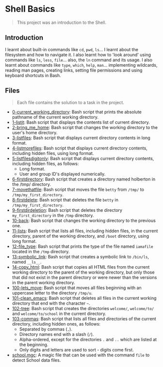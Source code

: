 # Shell Basics

> This project was an introduction to the Shell.

## Introduction

I learnt about built-in commands like `cd`, `pwd`, `ls`... I learnt about the filesystem and how to navigate it.
I also learnt how to 'look around' using commands like `ls`, `less`, `file`... also, the `ln` command and its usage.
I also learnt about commands like `type`, `which`, `help`, `man`... implementing wildcards, reading man pages, creating links, setting file permissions and using keyboard shortcuts in Bash.

## Files

> Each file contains the solution to a task in the project.

- [0-current_working_directory](https://github.com/Ebube-Ochemba/alx-system_engineering-devops/blob/master/0x00-shell_basics/0-current_working_directory): Bash script that prints the absolute pathname of the current working directory.
- [1-listit](https://github.com/Ebube-Ochemba/alx-system_engineering-devops/blob/master/0x00-shell_basics/1-listit): Bash script that displays the contents list of current directory.
- [2-bring_me_home](https://github.com/Ebube-Ochemba/alx-system_engineering-devops/blob/master/0x00-shell_basics/2-bring_me_home): Bash script that changes the working directory to the user's home directory.
- [3-listfiles](https://github.com/Ebube-Ochemba/alx-system_engineering-devops/blob/master/0x00-shell_basics/3-listfiles): Bash script that displays current directory contents in long format.
- [4-listmorefiles](https://github.com/Ebube-Ochemba/alx-system_engineering-devops/blob/master/0x00-shell_basics/4-listmorefiles): Bash script that displays current directory contents, including hidden files, using long format.
- [5-listfilesdigitonly](https://github.com/Ebube-Ochemba/alx-system_engineering-devops/blob/master/0x00-shell_basics/5-listfilesdigitonly): Bash script that displays current directory contents, including hidden files, as follows:
	- Long format.
	- User and group ID's displayed numerically.
- [6-firstdirectory](https://github.com/Ebube-Ochemba/alx-system_engineering-devops/blob/master/0x00-shell_basics/6-firstdirectory): Bash script that creates a directory named holberton in the /tmp/ directory.
- [7-movethatfile](https://github.com/Ebube-Ochemba/alx-system_engineering-devops/blob/master/0x00-shell_basics/7-movethatfile): Bash script that moves the file `betty` from `/tmp/` to `/tmp/my_first_directory`.
- [8-firstdelete](https://github.com/Ebube-Ochemba/alx-system_engineering-devops/blob/master/0x00-shell_basics/8-firstdelete): Bash script that deletes the file `betty` in `/tmp/my_first_directory`.
- [9-firstdirdeletion](https://github.com/Ebube-Ochemba/alx-system_engineering-devops/blob/master/0x00-shell_basics/9-firstdirdeletion): Bash script that deletes the directory `my_first_directory` in the `/tmp` directory.
- [10-back](https://github.com/Ebube-Ochemba/alx-system_engineering-devops/blob/master/0x00-shell_basics/10-back): Bash script that changes the working directory to the previous one.
- [11-lists](https://github.com/Ebube-Ochemba/alx-system_engineering-devops/blob/master/0x00-shell_basics/11-lists): Bash script that lists all files, including hidden files, in the current directory, parent of the working directory, and `/boot` directory, using long format.
- [12-file_type](https://github.com/Ebube-Ochemba/alx-system_engineering-devops/blob/master/0x00-shell_basics/12-file_type): Bash script that prints the type of the file named `iamafile` located in the `/tmp` directory.
- [13-symbolic_link](13-symbolic_link): Bash script that creates a symbolic link to `/bin/ls`, named `__ls__`.
- [14-copy_html](https://github.com/Ebube-Ochemba/alx-system_engineering-devops/blob/master/0x00-shell_basics/14-copy_html): Bash script that copies all HTML files from the current working directory to the parent of the working directory, but only those that did not exist in the parent directory or were newer than the versions in the parent working directory.
- [100-lets_move](https://github.com/Ebube-Ochemba/alx-system_engineering-devops/blob/master/0x00-shell_basics/100-lets_move): Bash script that moves all files beginning with an uppercase letter to the directory `/tmp/u`.
- [101-clean_emacs](https://github.com/Ebube-Ochemba/alx-system_engineering-devops/blob/master/0x00-shell_basics/101-clean_emacs): Bash script that deletes all files in the current working directory that end with the character `~`.
- [102-tree](https://github.com/Ebube-Ochemba/alx-system_engineering-devops/blob/master/0x00-shell_basics/102-tree): Bash script that creates the directories `welcome/`, `welcome/to/` and `welcome/to/school` in the current directory.
- [103-commas](https://github.com/Ebube-Ochemba/alx-system_engineering-devops/blob/master/0x00-shell_basics/103-commas): Bash script that lists all files and directories of the current directory, including hidden ones, as follows:
	- Separated by commas (`,`).
	- Directory names end with a slash (`/`).
	- Alpha-ordered, except for the directories `.` and `..` which are listed at the beginning.
	- Only digits and letters are used to sort - digits come first.
- [school.mgc](https://github.com/Ebube-Ochemba/alx-system_engineering-devops/blob/master/0x00-shell_basics/school.mgc): A magic file that can be used with the command `file` to detect School data files.
